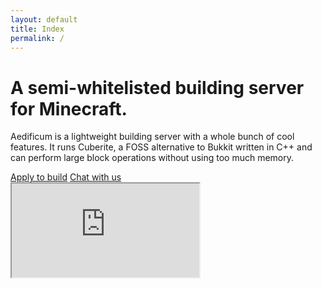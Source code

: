 ```yaml
---
layout: default
title: Index
permalink: /
---
```


<div class="jumbotron padded">
	<h1>A semi-whitelisted building server for Minecraft.</h1>
	<p class="lead">Aedificum is a lightweight building server with a whole bunch of cool features. It runs Cuberite, a FOSS alternative to Bukkit written in C++ and can perform large block operations without using too much memory.</p>
	<a class="btn btn-large" id="btn-left" href="/apply" data-toggle="tooltip" data-placement="bottom" title data-original-title="Become an architect on the creative server!">Apply to build</a>
	<a class="btn btn-large btn-success" id="btn-right" href="/guild" data-toggle="tooltip" data-placement="bottom" title data-original-title="Join our Discord server to connect with other players!">Chat with us</a>
</div>
<!-- Embedded gameserver map -->
<div class="hero-unit">
	<!-- world_classic -> surface & zoom -> 6 & x -> 0, z -> 16, y -> 64 -->
	<iframe src="https://map.aedi.app/#world_classic/0/6/0/16/64"></iframe>
</div>
